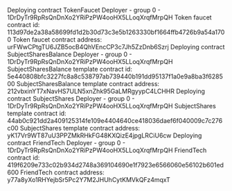 Deploying contract TokenFaucet
Deployer - group 0 - 1DrDyTr9RpRsQnDnXo2YRiPzPW4ooHX5LLoqXrqfMrpQH
Token faucet contract id: 113d97de2a38a58699fd1d2b30d73c3e5b1263330bf1664ffb4726b9a54a1700
Token faucet contract address: urFWwCPtgTU6JZB5ocB4QhVEncCP3c7Jh5ZzDnb6Szrj
Deploying contract SubjectSharesBalance
Deployer - group 0 - 1DrDyTr9RpRsQnDnXo2YRiPzPW4ooHX5LLoqXrqfMrpQH
SubjectSharesBalance template contract id: 5e440808bfc3227fc8a8c538797ab739440b191dd95137f1a0e9a8ba3f628500
SubjectSharesBalance template contract address: 212vbxinYT7xNavHS7ULN5xnZhk95GaLMRgyypC4LCHHR
Deploying contract SubjectShares
Deployer - group 0 - 1DrDyTr9RpRsQnDnXo2YRiPzPW4ooHX5LLoqXrqfMrpQH
SubjectShares template contract id: 44ab0c921dd2a409125314fe109e4404640ce418036daef6f040009c7c276c00
SubjectShares template contract address: yK17Vr9WT87uU3PPZMkRHkFG48KXQizE4jpgLRCiU6cw
Deploying contract FriendTech
Deployer - group 0 - 1DrDyTr9RpRsQnDnXo2YRiPzPW4ooHX5LLoqXrqfMrpQH
FriendTech contract id: 419f6209e733c02b934d2748a369104690e1f7923e6566060e56102b601ed600
FriendTech contract address: y77a8yXo1RHYejbSr5Pc2Y7M2JHUhCytKMVkQFz4mqxT